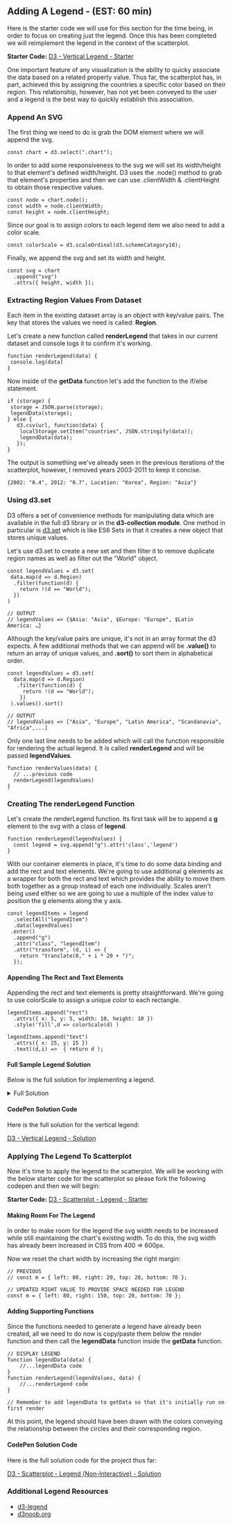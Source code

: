 ## Adding A Legend - (EST: 60 min)

Here is the starter code we will use for this section for the time being, in order to focus on creating just the legend.  Once this has been completed we will reimplement the legend in the context of the scatterplot.

**Starter Code:** [D3 - Vertical Legend - Starter](https://codepen.io/jkeohan/pen/qxYeNj?editors=0010)

One important feature of any visualization is the ability to quicky associate the data based on a related property value.  Thus far, the scatterplot has, in part, achieved this by assigning the countries a specific color based on their region. This relationship, however, has not yet been conveyed to the user and a legend is the best way to quickly establish this association. 

### Append An SVG

The first thing we need to do is grab the DOM element where we will append the svg.

```
const chart = d3.select(".chart");
```

In order to add some responsiveness to the svg we will set its width/height to that element's defined width/height. D3 uses the .node() method to grab that element's properties and then we can use .clientWidth & .clientHeight to obtain those respective values. 

```
const node = chart.node();
const width = node.clientWidth;
const height = node.clientHeight;
```

Since our goal is to assign colors to each legend item we also need to add a color scale.

```
const colorScale = d3.scaleOrdinal(d3.schemeCategory10);
```

Finally, we append the svg and set its width and height.

```
const svg = chart
  .append("svg")
  .attrs({ height, width });
```

### Extracting Region Values From Dataset

Each item in the existing dataset array is an object with key/value pairs. The key that stores the values we need is called: **Region**.

Let's create a new function called **renderLegend** that takes in our current dataset and console logs it to confirm it's working.

```
function renderLegend(data) {
 console.log(data)
}
```

Now inside of the **getData** function let's add the function to the if/else statement. 

```
if (storage) {
 storage = JSON.parse(storage);
 legendData(storage);
} else {
   d3.csv(url, function(data) {
    localStorage.setItem("countries", JSON.stringify(data));
    legendData(data);
   });
}
```

The output is something we've already seen in the previous iterations of the scatterplot, however, I removed years 2003-2011 to keep it concise.

```
{2002: "0.4", 2012: "0.7", Location: "Korea", Region: "Asia"}
```

### Using d3.set

D3 offers a set of convenience methods for manipulating data which are available in the full d3 library or in the **d3-collection module**.  One method in particular is [d3.set](https://github.com/d3/d3-collection/blob/master/README.md#set) which is like ES6 Sets in that it creates a new object that stores unique values. 

Let's use d3.set to create a new set and then filter it to remove duplicate region names as well as filter out the "World" object.   

```
const legendValues = d3.set(
 data.map(d => d.Region)
  .filter(function(d) {
    return !(d == "World");
  })
)

// OUTPUT
// legendValues => {$Asia: "Asia", $Europe: "Europe", $Latin America: …}
```

Although the key/value pairs are unique, it's not in an array format the d3 expects.  A few additional methods that we can append will be **.value()** to return an array of unique values, and **.sort()** to sort them in alphabetical order.


```
const legendValues = d3.set(
  data.map(d => d.Region)
   .filter(function(d) {
     return !(d == "World");
    })
 ).values().sort()

// OUTPUT
// legendValues => ["Asia", "Europe", "Latin America", "Scandanavia", "Africa",...]
```

Only one last line needs to be added which will call the function responsible for rendering the actual legend.  It is called **renderLegend** and will be passed  **legendValues**.

```
function renderValues(data) {
  // ...previous code   
  renderLegend(legendValues)
}
```

### Creating The renderLegend Function

Let's create the renderLegend function. Its first task will be to append a **g** element to the svg with a class of **legend**.

```
function renderLegend(legendValues) {
  const legend = svg.append("g").attr('class','legend')
}
```

With our container elements in place, it's time to do some data binding and add the rect and text elements. We're going to use additional g elements as a wrapper for both the rect and text which provides the ability to move them both together as a group instead of each one individually. Scales aren't being used either so we are going to use a multiple of the index value to position the g elements along the y axis. 

```
const legendItems = legend
  .selectAll("legendItem")
  .data(legendValues)
 .enter()
  .append("g")
  .attr("class", "legendItem")
  .attr("transform", (d, i) => {
    return "translate(0," + i * 20 + ")";
  });
```

#### Appending The Rect and Text Elements

Appending the rect and text elements is pretty straightforward. We're going to use colorScale to assign a unique color to each rectangle. 

```
legendItems.append("rect")
  .attrs({ x: 5, y: 5, width: 10, height: 10 })
  .style('fill',d => colorScale(d) )
    
legendItems.append("text")
  .attrs({ x: 25, y: 15 })
  .text((d,i) =>  { return d );
```

#### Full Sample Legend Solution

Below is the full solution for implementing a legend. 

<details>
<summary>Full Solution</summary>

```
const chart = d3.select(".legend");
const node = chart.node();
const width = node.clientWidth;
const height = node.clientHeight;
const colorScale = d3.scaleOrdinal(d3.schemeCategory10);
const svg = chart
  .append("svg")
  .attrs({ height: height });

function legendValues(data) {
  legendValues = d3
    .set(
      data.map(d => d.Region).filter(function(d) {
        return !(d == "World");
      })
    )
    .values().sort(d3.decscending);
  renderLegend(legendValues);
}

function renderLegend(legendValues) {
  let legend = svg.append("g").attr("class","legend");

  let legendItems = legend
    .selectAll("legendItem")
    .data(legendValues)
    .enter()
    .append("g")
    .attr("class", "legendItem")
    .attr("transform", (d, i) => {
      return "translate(0," + i * 20 + ")";
    });

  legendItems
    .append("rect")
    .attrs({ x: 5, y: 5, width: 10, height: 10 })
    .style("fill", d => colorScale(d));

  legendItems
    .append("text")
    .attrs({ x: 25, y: 15 })
    .text((d, i) => {
      return d;
    });
}

function getData() {
  const url =
 "https://gist.githubusercontent.com/jkeohan/974c071a5d4d0185a846/raw/971a9b8dfc0ebe238ee271611991cd98e6cac434/data_regions.csv";
  let storage = localStorage.getItem("countries");
  if (storage) {
    storage = JSON.parse(storage);
    storage.sort(function(x, y) {
      return d3.ascending(x["2002"], y["2002"]);
    });
    legendValues(storage);
  } else {
    d3.csv(url, function(data) {
      localStorage.setItem("countries", JSON.stringify(data));
      legendValues(data);
    });
  }
}

getData();
```
</details>


#### CodePen Solution Code

Here is the full solution for the vertical legend:

[D3 - Vertical Legend - Solution](https://codepen.io/jkeohan/pen/oEEvJB?editors=0010)


### Applying The Legend To Scatterplot

Now it's time to apply the legend to the scatterplot.  We will be working with the below starter code for the scatterplot so please fork the following codepen and then we will begin: 

**Starter Code:** [D3 - Scatterplot - Legend - Starter](https://codepen.io/jkeohan/pen/qxXRzB)

#### Making Room For The Legend

In order to make room for the legend the svg width needs to be increased while still maintaining the chart's existing width.  To do this, the svg width has already been increased in CSS from 400 => 600px.  

Now we reset the chart width by increasing the right margin:

```
// PREVIOUS 
// const m = { left: 80, right: 20, top: 20, bottom: 70 };

// UPDATED RIGHT VALUE TO PROVIDE SPACE NEEDED FOR LEGEND
const m = { left: 80, right: 150, top: 20, bottom: 70 };
```

#### Adding Supporting Functions

Since the functions needed to generate a legend have already been created, all we need to do now is copy/paste them below the render function and then call the **legendData** function inside the **getData** function.

```
// DISPLAY LEGEND
function legendData(data) {
    //...legendData code
}
function renderLegend(legendValues, data) {
    //...renderLegend code
}

// Remember to add legendData to getData so that it's initially run on first render
```

At this point, the legend should have been drawn with the colors conveying the relationship between the circles and their corresponding region. 

#### CodePen Solution Code

Here is the full solution code for the project thus far:

[D3 - Scatterplot - Legend (Non-Interactive) - Solution ](https://codepen.io/jkeohan/pen/wyyRJa?editors=0010)

### Additional Legend Resources

- [d3-legend](http://d3-legend.susielu.com/#color-ordinal)
- [d3noob.org](http://www.d3noob.org/2014/02/styles-in-d3js.html)
